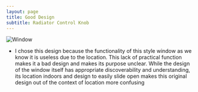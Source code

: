 ```yaml
---
layout: page
title: Good Design
subtitle: Radiator Control Knob
---
```


![Window][Window]

[Window]: http://nylaivy.github.io/hci/img/Window.jpeg

-	I chose this design because the functionality of this style window as we know it is useless due to the location. This lack of practical function makes it a bad design and makes its purpose unclear. While the design of the window itself has appropriate discoverability and understanding, its location indoors and design to easily slide open makes this original design out of the context of location more confusing 
